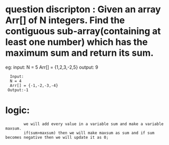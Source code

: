 <!-- // problem link: https://practice.geeksforgeeks.org/problems/kadanes-algorithm-1587115620/1  -->

# question discripton : Given an array Arr[] of N integers. Find the contiguous sub-array(containing at least one number) which has the maximum sum and return its sum.

eg:
input:
N = 5
Arr[] = {1,2,3,-2,5}
output: 9

      Input:
      N = 4
      Arr[] = {-1,-2,-3,-4}
     Output:-1

# logic:

            we will add every value in a variable sum and make a variable maxsum.
            if(sum>maxsum) then we will make maxsum as sum and if sum becomes negative then we will update it as 0;
